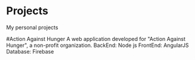 # Projects
My personal projects


#Action Against Hunger
A web application developed for "Action Against Hunger", a non-profit organization.
BackEnd: Node js
FrontEnd: AngularJS
Database: Firebase

